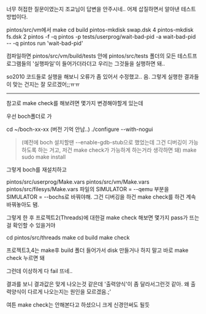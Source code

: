 너무 허접한 질문이였는지 조교님이 답변을 안주시네..
어제 삽질하면서 알아낸 테스트방법이다.

pintos/src/vm에서 make
cd build
pintos-mkdisk swap.dsk 4
pintos-mkdisk fs.dsk 2
pintos -f -q
pintos -p tests/userprog/wait-bad-pid -a wait-bad-pid -- -q
pintos run 'wait-bad-pid'

컴파일하면 pintos/src/vm/build/tests 안에
pintos/src/tests 폴더의 모든 테스트프로그램들의 '실행파일'이 들어가더라더고
우리는 그것들을 실행하면 돼..

so2010 코드들로 실행을 해보니 오류가 좀 있어서 수정했고..
음. 그렇게 실행한 결과들이 맞는 건지는 잘 모르겠어;;ㅠㅠ


---


참고로 make check를 해보려면 몇가지 변경해야할게 있는데

우선 boch폴더로 가

cd ~/boch-xx-xx (버전 기억 안남..)
./configure --with-nogui
> (예전에 boch 설치할땐 --enable-gdb-stub으로 했었는데 그건 디버깅이 가능하도록 하는 거고, 저건 make check가 가능하게 하는거라 생각하면 돼)
make
sudo make install

그렇게 boch를 재설치하고

pintos/src/userprog/Make.vars
pintos/src/vm/Make.vars
pintos/src/filesys/Make.vars
파일의 SIMULATOR = --qemu 부분을 SIMULATOR = --bochs로 바꿔야해.
그건 디버깅을 하건 make check를 하건 계속 바꿔놓아도 됌.

그렇게 한 후 프로젝트2(Threads)에 대한걸 make check 해보면 몇가지 pass가 뜨는걸 확인할 수 있을거야

cd pintos/src/threads
make
cd build
make check

프로젝트3,4는 make후 build 폴더 들어가서 disk 만들거나 하지 말고 바로 make check 누르면 돼

그런데 이상하게 다 fail 뜨네..

결과를 보니 결과값은 맞게 나오는것 같은데 '출력양식'이 좀 달라서그런것 같아.
왜 출력양식이 다르게 나오는지는 원인을 모르겠음.;'

여튼 make check는 안해본다고 하셨으니 크게 신경안써도 될듯